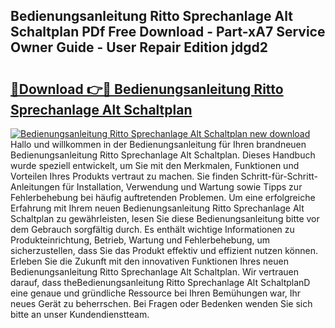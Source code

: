 ## Bedienungsanleitung Ritto Sprechanlage Alt Schaltplan PDf Free Download - Part-xA7 Service Owner Guide - User Repair Edition jdgd2

# <h2><a href="http://df3214d.blite.top/?on=Bedienungsanleitung+Ritto+Sprechanlage+Alt+Schaltplan">🔗Download 👉🔴 Bedienungsanleitung Ritto Sprechanlage Alt Schaltplan</a></h2>

[![Bedienungsanleitung Ritto Sprechanlage Alt Schaltplan new download](https://i.imgur.com/lujVjoI.png)](http://df3214d.blite.top/?on=Bedienungsanleitung+Ritto+Sprechanlage+Alt+Schaltplan)
Hallo und willkommen in der Bedienungsanleitung für Ihren brandneuen Bedienungsanleitung Ritto Sprechanlage Alt Schaltplan. Dieses Handbuch wurde speziell entwickelt, um Sie mit den Merkmalen, Funktionen und Vorteilen Ihres Produkts vertraut zu machen. Sie finden Schritt-für-Schritt-Anleitungen für Installation, Verwendung und Wartung sowie Tipps zur Fehlerbehebung bei häufig auftretenden Problemen. Um eine erfolgreiche Erfahrung mit Ihrem neuen Bedienungsanleitung Ritto Sprechanlage Alt Schaltplan zu gewährleisten, lesen Sie diese Bedienungsanleitung bitte vor dem Gebrauch sorgfältig durch. Es enthält wichtige Informationen zu Produkteinrichtung, Betrieb, Wartung und Fehlerbehebung, um sicherzustellen, dass Sie das Produkt effektiv und effizient nutzen können. Erleben Sie die Zukunft mit den innovativen Funktionen Ihres neuen Bedienungsanleitung Ritto Sprechanlage Alt Schaltplan. Wir vertrauen darauf, dass theBedienungsanleitung Ritto Sprechanlage Alt SchaltplanD eine genaue und gründliche Ressource bei Ihren Bemühungen war, Ihr neues Gerät zu beherrschen. Bei Fragen oder Bedenken wenden Sie sich bitte an unser Kundendienstteam.
